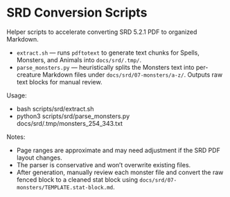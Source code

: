 # SRD Conversion Scripts

Helper scripts to accelerate converting SRD 5.2.1 PDF to organized Markdown.

- `extract.sh` — runs `pdftotext` to generate text chunks for Spells, Monsters, and Animals into `docs/srd/.tmp/`.
- `parse_monsters.py` — heuristically splits the Monsters text into per-creature Markdown files under `docs/srd/07-monsters/a-z/`. Outputs raw text blocks for manual review.

Usage:

- bash scripts/srd/extract.sh
- python3 scripts/srd/parse_monsters.py docs/srd/.tmp/monsters_254_343.txt

Notes:

- Page ranges are approximate and may need adjustment if the SRD PDF layout changes.
- The parser is conservative and won’t overwrite existing files.
- After generation, manually review each monster file and convert the raw fenced block to a cleaned stat block using `docs/srd/07-monsters/TEMPLATE.stat-block.md`.

